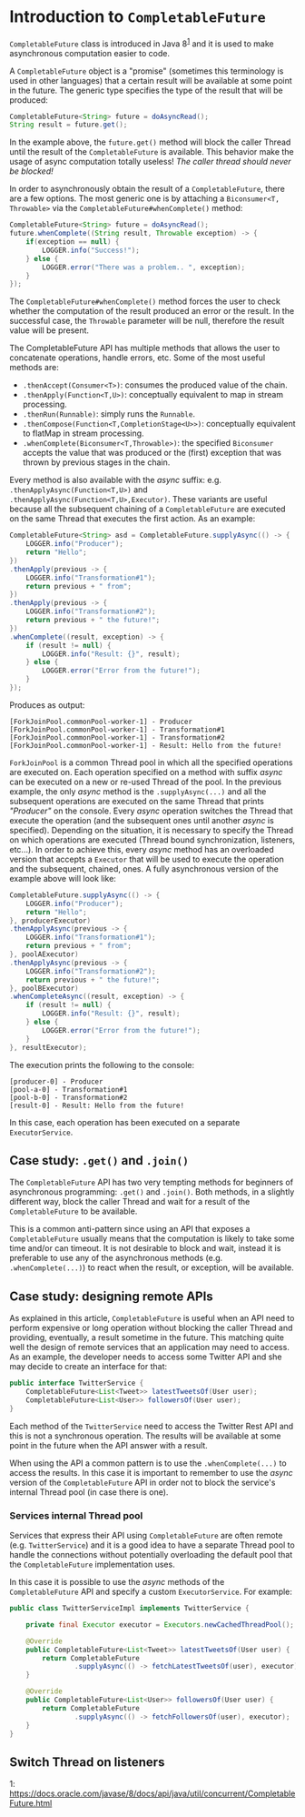 # Introduction to `CompletableFuture`

`CompletableFuture` class is introduced in Java 8<sup>[1](#javadoc)</sup> and it is used to make asynchronous computation easier to code.

A `CompletableFuture` object is a "promise" (sometimes this terminology is used in other languages) that a certain result will be available at some point in the future. The generic type specifies the type of the result that will be produced:

```java
CompletableFuture<String> future = doAsyncRead();
String result = future.get();
```

In the example above, the `future.get()` method will block the caller Thread until the result of the `CompletableFuture` is available. This behavior make the usage of async computation totally useless! *The caller thread should never be blocked!*

In order to asynchronously obtain the result of a `CompletableFuture`, there are a few options. The most generic one is by attaching a `Biconsumer<T, Throwable>` via the `CompletableFuture#whenComplete()` method:

```java
CompletableFuture<String> future = doAsyncRead();
future.whenComplete((String result, Throwable exception) -> {
    if(exception == null) {
        LOGGER.info("Success!");
    } else {
        LOGGER.error("There was a problem.. ", exception);
    }
});
```

The `CompletableFuture#whenComplete()` method forces the user to check whether the computation of the result produced an error or the result. In the successful case, the `Throwable` parameter will be null, therefore the result value will be present.

The CompletableFuture API has multiple methods that allows the user to concatenate operations, handle errors, etc. Some of the most useful methods are:

* `.thenAccept(Consumer<T>)`: consumes the produced value of the chain.
* `.thenApply(Function<T,U>)`: conceptually equivalent to map in stream processing.
* `.thenRun(Runnable)`: simply runs the `Runnable`.
* `.thenCompose(Function<T,CompletionStage<U>>)`: conceptually equivalent to flatMap in stream processing.
* `.whenComplete(Biconsumer<T,Throwable>)`: the specified `Biconsumer` accepts the value that was produced or the (first) exception that was thrown by previous stages in the chain.

Every method is also available with the _async_ suffix: e.g. `.thenApplyAsync(Function<T,U>)` and `.thenApplyAsync(Function<T,U>,Executor)`. These variants are useful because all the subsequent chaining of a `CompletableFuture` are executed on the same Thread that executes the first action. As an example:

```java
CompletableFuture<String> asd = CompletableFuture.supplyAsync(() -> {
    LOGGER.info("Producer");
    return "Hello";
})
.thenApply(previous -> {
    LOGGER.info("Transformation#1");
    return previous + " from";
})
.thenApply(previous -> {
    LOGGER.info("Transformation#2");
    return previous + " the future!";
})
.whenComplete((result, exception) -> {
    if (result != null) {
        LOGGER.info("Result: {}", result);
    } else {
        LOGGER.error("Error from the future!");
    }
});
```

Produces as output:

```
[ForkJoinPool.commonPool-worker-1] - Producer
[ForkJoinPool.commonPool-worker-1] - Transformation#1
[ForkJoinPool.commonPool-worker-1] - Transformation#2
[ForkJoinPool.commonPool-worker-1] - Result: Hello from the future!
```

`ForkJoinPool` is a common Thread pool in which all the specified operations are executed on. Each operation specified on a method with suffix _async_ can be executed on a new or re-used Thread of the pool. In the previous example, the only _async_ method is the `.supplyAsync(...)` and all the subsequent operations are executed on the same Thread that prints _"Producer"_ on the console. Every _async_ operation switches the Thread that execute the operation (and the subsequent ones until another _async_ is specified).
Depending on the situation, it is necessary to specify the Thread on which operations are executed (Thread bound synchronization, listeners, etc...). In order to achieve this, every _async_ method has an overloaded version that accepts a `Executor` that will be used to execute the operation and the subsequent, chained, ones.
A fully asynchronous version of the example above will look like:

```java
CompletableFuture.supplyAsync(() -> {
    LOGGER.info("Producer");
    return "Hello";
}, producerExecutor)
.thenApplyAsync(previous -> {
    LOGGER.info("Transformation#1");
    return previous + " from";
}, poolAExecutor)
.thenApplyAsync(previous -> {
    LOGGER.info("Transformation#2");
    return previous + " the future!";
}, poolBExecutor)
.whenCompleteAsync((result, exception) -> {
    if (result != null) {
        LOGGER.info("Result: {}", result);
    } else {
        LOGGER.error("Error from the future!");
    }
}, resultExecutor);
```

The execution prints the following to the console:

```
[producer-0] - Producer
[pool-a-0] - Transformation#1
[pool-b-0] - Transformation#2
[result-0] - Result: Hello from the future!
```

In this case, each operation has been executed on a separate `ExecutorService`.

## Case study: `.get()` and `.join()`

The `CompletableFuture` API has two very tempting methods for beginners of asynchronous programming: `.get()` and `.join()`. Both methods, in a slightly different way, block the caller Thread and wait for a result of the `CompletableFuture` to be available.

This is a common anti-pattern since using an API that exposes a `CompletableFuture` usually means that the computation is likely to take some time and/or can timeout. It is not desirable to block and wait, instead it is preferable to use any of the asynchronous methods (e.g. `.whenComplete(...)`) to react when the result, or exception, will be available.

## Case study: designing remote APIs

As explained in this article, `CompletableFuture` is useful when an API need to perform expensive or long operation without blocking the caller Thread and providing, eventually, a result sometime in the future. This matching quite well the design of remote services that an application may need to access. As an example, the developer needs to access some Twitter API and she may decide to create an interface for that:

```java
public interface TwitterService {
    CompletableFuture<List<Tweet>> latestTweetsOf(User user);
    CompletableFuture<List<User>> followersOf(User user);
}
```

Each method of the `TwitterService` need to access the Twitter Rest API and this is not a synchronous operation. The results will be available at some point in the future when the API answer with a result.

When using the API a common pattern is to use the `.whenComplete(...)` to access the results. In this case it is important to remember to use the _async_ version of the `CompletableFuture` API in order not to block the service's internal Thread pool (in case there is one).

### Services internal Thread pool

Services that express their API using `CompletableFuture` are often remote (e.g. `TwitterService`) and it is a good idea to have a separate Thread pool to handle the connections without potentially overloading the default pool that the `CompletableFuture` implementation uses.

In this case it is possible to use the _async_ methods of the `CompletableFuture` API and specify a custom `ExecutorService`. For example:

```java
public class TwitterServiceImpl implements TwitterService {

    private final Executor executor = Executors.newCachedThreadPool();

    @Override
    public CompletableFuture<List<Tweet>> latestTweetsOf(User user) {
        return CompletableFuture
                .supplyAsync(() -> fetchLatestTweetsOf(user), executor);
    }

    @Override
    public CompletableFuture<List<User>> followersOf(User user) {
        return CompletableFuture
                .supplyAsync(() -> fetchFollowersOf(user), executor);
    }
}
```

## Switch Thread on listeners


<a name="javadoc">1</a>: <https://docs.oracle.com/javase/8/docs/api/java/util/concurrent/CompletableFuture.html>